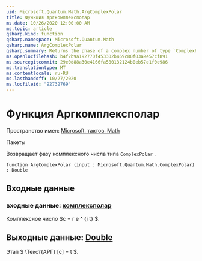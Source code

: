 ```yaml
---
uid: Microsoft.Quantum.Math.ArgComplexPolar
title: Функция Аргкомплексполар
ms.date: 10/26/2020 12:00:00 AM
ms.topic: article
qsharp.kind: function
qsharp.namespace: Microsoft.Quantum.Math
qsharp.name: ArgComplexPolar
qsharp.summary: Returns the phase of a complex number of type `ComplexPolar`.
ms.openlocfilehash: b4f2b9a192770f453302b469c80f03a9e57cf891
ms.sourcegitcommit: 29e0d88a30e4166fa580132124b0eb57e1f0e986
ms.translationtype: MT
ms.contentlocale: ru-RU
ms.lasthandoff: 10/27/2020
ms.locfileid: "92732769"
---
```

# <a name="argcomplexpolar-function"></a>Функция Аргкомплексполар

Пространство имен: [Microsoft. тактов. Math](xref:Microsoft.Quantum.Math)

Пакеты [](https://nuget.org/packages/)


Возвращает фазу комплексного числа типа `ComplexPolar` .

```qsharp
function ArgComplexPolar (input : Microsoft.Quantum.Math.ComplexPolar) : Double
```


## <a name="input"></a>Входные данные

### <a name="input--complexpolar"></a>входные данные: [комплексполар](xref:Microsoft.Quantum.Math.ComplexPolar)

Комплексное число $c = r e ^ {i t} $.



## <a name="output--double"></a>Выходные данные: [Double](xref:microsoft.quantum.lang-ref.double)

Этап $ \Текст{АРГ} [c] = t $.